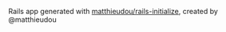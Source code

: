 Rails app generated with [matthieudou/rails-initialize](https://github.com/matthieudou/rails-initialize), created by @matthieudou
